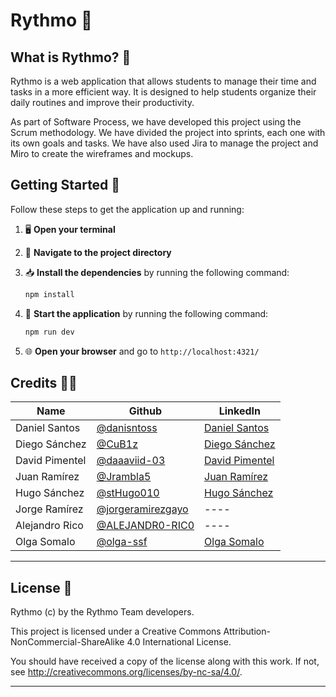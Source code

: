 # Rythmo 🚀

## What is Rythmo? 🤔
Rythmo is a web application that allows students to manage their time and tasks in a more efficient way. It is designed to help students organize their daily routines and improve their productivity.

As part of Software Process, we have developed this project using the Scrum methodology. We have divided the project into sprints, each one with its own goals and tasks. We have also used Jira to manage the project and Miro to create the wireframes and mockups.

## Getting Started 🚀

Follow these steps to get the application up and running:

1. 🖥️ **Open your terminal**
2. 📁 **Navigate to the project directory**
3. 📥 **Install the dependencies** by running the following command: 
    ```bash
    npm install
    ```

4. 🚀 **Start the application** by running the following command: 
    ```bash
    npm run dev
    ```

5. 🌐 **Open your browser** and go to `http://localhost:4321/`

## Credits 👨‍💻
| Name           | Github                                                   | LinkedIn                                                                        |
| -------------- | -------------------------------------------------------- | ------------------------------------------------------------------------------- |
| Daniel Santos  | [@danisntoss](https://github.com/danisntoss)             | [Daniel Santos](https://www.linkedin.com/in/danisntoss/)                        |
| Diego Sánchez  | [@CuB1z](https://github.com/CuB1z)                       | [Diego Sánchez](https://www.linkedin.com/in/cub1z/)                             |
| David Pimentel | [@daaaviid-03](https://github.com/daaaviid-03)           | [David Pimentel](https://www.linkedin.com/in/david-pimentel-montes/)            |
| Juan Ramírez   | [@Jrambla5](https://github.com/Jrambla5)                 | [Juan Ramírez](https://www.linkedin.com/in/juan-ram%C3%ADrez-blanco-1440a723a/) |
| Hugo Sánchez   | [@stHugo010](https://github.com/stHugo010)               | [Hugo Sánchez](https://www.linkedin.com/in/hugo-sanchez-torres-013b97252/)      |
| Jorge Ramírez  | [@jorgeramirezgayo](https://github.com/jorgeramirezgayo) | ----                                                                            |
| Alejandro Rico | [@ALEJANDR0-RIC0](https://github.com/ALEJANDR0-RIC0)     | ----                                                                            |
| Olga Somalo    | [@olga-ssf](https://github.com/olga-ssf)                 | [Olga Somalo](https://www.linkedin.com/in/olga-somalo-serrano-88620331b/)       |

---

## License 📄

Rythmo (c) by the Rythmo Team developers.

This project is licensed under a Creative Commons Attribution-NonCommercial-ShareAlike 4.0 International License.

You should have received a copy of the license along with this work. If not, see <http://creativecommons.org/licenses/by-nc-sa/4.0/>.

---